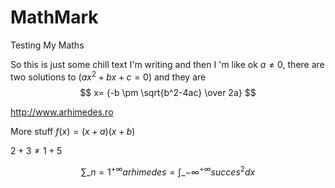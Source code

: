 # MathMark
Testing My Maths

So this is just some chill text I'm writing and then I 'm like ok $a \ne 0$, there are two solutions to $(ax^2 + bx + c = 0)$ and they are
$$ x= {-b \pm \sqrt{b^2-4ac} \over 2a} $$

http://www.arhimedes.ro

More stuff $f(x)=(x+a)(x+b)$

$2+3 \ne 1+5$

$$ \sum\_{n=1}^{+\infty} arhimedes = \int\_{-\infty}^{+\infty}succes^2 dx $$
